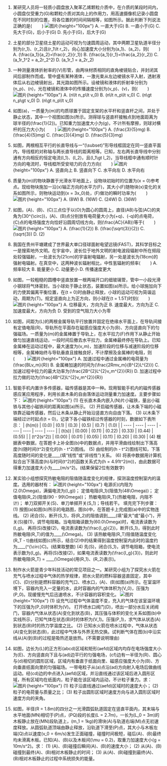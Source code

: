 1. 某研究人员将一轻质小圆盘放入聚苯乙烯颗粒介质中，在介质的某段时间内，小圆盘仅受重力\(G\)和颗粒介质对其向上的作用力，用高速摄像机记录小圆盘在不同时刻的位置，将各位置的时间间隔相等，如图所示。据此判断下列说法正确的是($\qquad$)
![图片](../Teyian_p_附件/附件/2024年高考贵州卷物理真题/img_1_1_23925638.png){height="100px"}
A. 一直大于\(G\)
B. 一直小于\(G\)
C. 先大于\(G\)，后小于\(G\)
D. 先小于\(G\)，后大于\(G\)

2. 土星的部分卫星绕土星的运动可视为匀速圆周运动，其中两颗卫星轨道半径分别为\(r_1\)、\(r_2\)且\(r_1\lt r_2\)，向心加速度大小分别为\(a_1\)、\(a_2\)，则($\qquad$)
A. \(\frac{a_1}{a_2}=\frac{r_2}{r_1}\)
B. \(\frac{a_1}{r_1}=\frac{a_2}{r_2}\)
C. \(a_1r_1^2 = a_2r_2^2\)
D. \(a_1r_1 = a_2r_2\)

3. 一种测量液体折射率的\(V\)形管，由两块材质相同的直角棱镜贴合，并封闭其间后部制作而成。管中盛有某种液体，一激光束从左边棱镜水平入射，透射液体后从右边棱镜射出，其光路如图所示。设棱镜和液体的折射率分别为\(n_p\)、\(n\)，光在棱镜和液体中的传播速度分别为\(v_p\)、\(v\)，则($\qquad$)
![图片](../Teyian_p_附件/附件/2024年高考贵州卷物理真题/img_3_1_23925640.png){height="100px"}
A. \(n\lt n_p\lt v_0\)
B. \(n\lt n_p\lt v_0\)
C. \(n\gt n_p\gt v_0\)
D. \(n\gt n_p\lt v_0\)

4. 如图(a)，一质量为\(m\)的均质球置于固定支架的水平杆和竖直杆之间，并处于静止状态，其中一个视图如图(b)所示。测得球与竖直杆接触点到地面距离为球半径的\(\frac{1}{2}\)。已知重力加速度大小为\(g\)，不计所有摩擦，则球对横杆的压力大小为($\qquad$)
![图片](../Teyian_p_附件/附件/2024年高考贵州卷物理真题/img_4_1_23925641.png){height="100px"}
A. \(\frac{3}{5}mg\)
B. \(\frac{4}{5}mg\)
C. \(\frac{3}{4}mg\)
D. \(\frac{5}{3}mg\)

5. 如图，两根相互平行的长直导线与一“\(\subset\)”形导线框固定在同一竖直平面内，导线框的对称轴与两长直导线的距离相等。已知，左右两长直导线中分别通有方向相反的恒定电流\(I_1\)、\(I_2\)，且\(I_1\gt I_2\)，当导线框中通有顺时针方向的电流时，导线框所受安培力的合力方向($\qquad$)
![图片](../Teyian_p_附件/附件/2024年高考贵州卷物理真题/img_5_1_23925642.png){height="100px"}
A. 竖直向上
B. 竖直向下
C. 水平向左
D. 水平向右

6. 质量为\(m\)的物块静置于光滑水平地面上，设物块初始时的位置为\(x = 0\)参考点。现给物块施加一沿\(x\)轴正方向的水平力\(F\)，其大小\(F\)随物块\(x\)变化的关系如图所示，则物块运动到\(x = 3x_0\)处，\(F\)做功的瞬时功率为($\qquad$)
![图片](../Teyian_p_附件/附件/2024年高考贵州卷物理真题/img_6_1_23925643.png){height="100px"}
A. \(8W\)
B. \(16W\)
C. \(24W\)
D. \(36W\)

7. 如图，\(A\)、\(B\)、\(C\)三点位于以\(O\)为圆心的圆周上，直径\(AB\)与弦\(AC\)的夹角为\(30^{\circ}\)，\(A\)、\(B\)点分别放有电荷量大小为\(+q\)、\(-q\)的点电荷，\(C\)点的电场强度方向恰好沿圆周切线方向，则\(\frac{AC}{AB}\)等于($\qquad$)
![图片](../Teyian_p_附件/附件/2024年高考贵州卷物理真题/img_7_1_23925644.png){height="100px"}
A. \(\frac{1}{2}\)
B. \(\frac{\sqrt{3}}{2}\)
C. \(\sqrt{3}\)
D. \(2\)

8. 我国在贵州平塘建成了世界最大单口径球面射电望远镜\(FAST\)，其科学目标之一是搜索地外文明。在宇宙中，波长位于地外文明的射电波段辐射中所在频段处较强辐射，一处波长为\(21cm\)的宇宙射电辐射，另一处是波长为\(18cm\)的强射电辐射。在真空中，这两种波长辐射相比，中性氢辐射的频率($\qquad$)
A. 频率较大
B. 能量更小
C. 动量更小
D. 传播速度更大

9. 如图，一较粗糙的圆槽中竖直放置一根两端开口的细玻璃管，管中一小段光滑小钢球将气体密封。当小球处于静止状态，装置如图(a)所示。给小球施加向下的力使其偏离平衡位置，在\(t = 0\)时由静止释放，小球的运动可视为简谐运动，周期为\(T\)。规定竖直向上为正方向，则小球在\(t = 1.5T\)时刻($\qquad$)
![图片](../Teyian_p_附件/附件/2024年高考贵州卷物理真题/img_9_1_23925646.png){height="100px"}
A. 位移最大，方向为正
B. 速度最大，方向为正
C. 加速度最大，方向为负
D. 受到的空气阻力大小为零

10. 如图，间距为\(L\)的两根金属导轨平行放置并固定在绝缘水平面上，在导轨间接有定值电阻\(R\)，导轨所在平面存在磁感应强度大小为\(B\)、方向竖直向下的匀强磁场。一质量为\(m\)的金属棒置于导轨上，在水平拉力\(F\)作用下从静止开始做匀加速直线运动，一段时间后撤去水平拉力，金属棒最终停在导轨上。已知金属棒在运动过程中，最大速度为\(v_m\)，加速阶段的位移与减速阶段的位移相等，金属棒始终与导轨垂直且接触良好，不计摩擦及金属棒的电阻，则($\qquad$)
![图片](../Teyian_p_附件/附件/2024年高考贵州卷物理真题/img_10_1_23925647.png){height="100px"}
A. 加速过程中通过金属棒的电荷量为\(\frac{BLv_m}{R}\)
B. 金属棒加速的时间为\(\frac{2Rmv_m}{B^{2}L^{2}}\)
C. 加速过程中拉力的最大功率为\(\frac{2B^{2}L^{2}v_m^{2}}{R}\)
D. 加速过程中拉力做的功为\(\frac{4B^{2}L^{2}v_m^{2}}{R}\)

11. 智能手机内置许多传感器，磁传感器是其中一种。现用智能手机内的磁传感器感应某应用程序，利用长直木条的自由落体运动测量重力加速度。主要步骤如下：
![图片](../Teyian_p_附件/附件/2024年高考贵州卷物理真题/img_11_1_23925648.png){height="100px"}
(1) 在长直木条内嵌入\(N\)片小磁铁，量出小磁铁与其他小磁铁间的距离如图(a)所示。
(2) 开启磁传感器，让木条下端的小磁铁靠近磁传感器，然后让木条从静止开始沿竖直方向自由下落。
(3) 以木条下端经过计时起点\(t = 0\)，记录下各小磁铁经过传感器的时刻，数据如下表所示：
| \(h(m)\) | \(0.0\) | \(0.1\) | \(0.3\) | \(0.5\) | \(0.7\) | \(1.0\) |
| ---- | ---- | ---- | ---- | ---- | ---- | ---- |
| \(t(s)\) | \(0.00\) | \(0.11\) | \(0.22\) | \(0.33\) | \(0.44\) | \(0.55\) |
| \(t^2(s^2)\) | \(0.00\) | \(0.01\) | \(0.05\) | \(0.11\) | \(0.20\) | \(0.30\) |
(4) 根据表中数据，在答题卡上补全图(b)中的数据点，并用平滑曲线绘制出下落高度\(h\)随时间\(t^2\)变化的\(h - t^2\)图线。
(5) 由绘制的\(h - t^2\)图线可知，下落高度随时间的变化是____(填“线性”或“非线性”)关系。
(6) 将表中数据用计算机拟合出下落高度\(h\)与时间\(t^2\)的函数关系式为\(h = 4.91t^2(m)\)，由此数据可得重力加速度大小为____\(m/s^2\)。(结果保留2位有效数字)

12. 某实验小组想探究热敏电阻的阻值随温度变化的规律，探测温度控制室内的温度。选用的器材有：
![图片](../Teyian_p_附件/附件/2024年高考贵州卷物理真题/img_12_1_23925649.png){height="100px"}
电源\(E\)(内阻为\(2.0\Omega\)，满偏电流为\(I_g\))；
定值电阻\(R_1\)(阻值为\(48\Omega\))；
定值电阻\(R_2\)(阻值\(90 - 99\Omega\))；
热敏电阻\(R_T\)(热敏电阻，内阻不计)；
单刀双掷开关\(S\)、单刀单掷开关\(S_1\)；导线若干。
填充完下列步骤：
(1) 按图(a)如图(b)所示的电路图，图(b)中，在答题卡上完成图(a)中的实物连线。
(2) 闭合\(S\)，断开\(S_1\)，将\(R_2\)的阻值调到____(填“最大”或“最小”)，开关\(S\)接\(1\)，调节电阻箱。当电阻箱读数为\(60.0\Omega\)时，电流表读数为\(I_g\)。
再将\(S\)改接\(2\)，电流表读数为\(\frac{I_g}{2}\)，断开\(S_1\)，得到此时热敏电阻\(R_T\)的值为____\(\Omega\)。
(3) 该热敏电阻\(R_T\)阻值随温度变化\(R_T - t\)曲线如图(c)所示，结合(2)中的结果得到温度控制室内此时的温度约为____\(^{\circ}C\)。(结果取整数)
(4) 先\(S\)，闭合\(S_1\)，调节电阻箱，使电流表示数为\(I_g\)。再将\(S\)改接\(2\)，如果电流表读数为\(\frac{I_g}{3}\)，则此时热敏电阻\(R_T\) = ____\(\Omega\)(用\(R_1\)、\(R_2\)表示)。

13. 制作水火箭是青少年科技活动的常见项目之一。某研究小组为了探究水火箭在充气与喷水过程中气体的热学规律，把水火箭的燃料容器竖直固定，其中\(C\)、\(D\)分别是燃料容器的充气口、喷水口，\(A\)、\(B\)如图(a)所示。在室温环境下，容器内充入一定量的水，此时容器内的气体体积为\(V_0\)，压强为\(P_0\)。现缓慢充气后迅速喷水，不计容器的容积变化。
![图片](../Teyian_p_附件/附件/2024年高考贵州卷物理真题/img_13_1_23925650.png){height="100px"}
(1) 设充气过程中气体温度不变，充入的气体在该室温环境下的压强为\(P_0\)时体积为\(V\)。
打开喷水口阀门\(D\)，喷出一部分水后关闭阀门，容器内气体从状态\(A\)变化到状态\(B\)，其压强与体积的变化关系如图(b)中实线所示，已知气体在状态\(B\)时的体积为\(V_1\)。压强\(P_1\)，求气体从状态\(A\)到状态\(B\)时的热力学温度之比。
(2) 已知水火箭在喷水过程中，气体从状态\(A\)变化到状态\(B\)，此过程中气体与外界无热交换。试判断气体在图(b)中沿实线从\(A\)到\(B\)的过程是吸热还是放热。(不需要说明理由)

14. 如图，边长为\(L\)的正方形\(abcd\)区域和矩形\(aefd\)区域内均存在电场强度大小为\(E\)、方向竖直向下且与\(ad\)边平行的匀强电场，\(cf\)边有一半径为\(R\)、圆心与\(d\)相切的圆形区域，区域内有垂直于纸面向里、磁感应强度大小为\(B\)、方向垂直纸面向里的匀强磁场。一带电粒子从\(a\)点沿\(ad\)方向射入电场后做曲线运动。经\(cd\)边的中点进入\(aefd\)区域，并沿直线通过该区域后进入圆形区域，所有区域均在纸面内，粒子能在该区域内运动，不计粒子重力。求：
![图片](../Teyian_p_附件/附件/2024年高考贵州卷物理真题/img_14_1_23925651.png){height="100px"}
(1) 粒子沿直线通过\(aefd\)区域时的速度大小；
(2) 粒子的电荷量与质量之比；
(3) 粒子出圆形区域时速度方向与进入圆形区域时速度方向的夹角。

15. 如图，半径\(R = 1.8m\)的四分之一光滑圆弧轨道固定在竖直平面内，其末端与水平地面\(MN\)相切于\(P\)点，\(PQ\)段的长度\(L = 2.7m\)，一长为\(L_0 = 3m\)的木板静止放在\(MN\)段轨道上，\(m_1 = 1kg\)的滑块\(A\)与轨道右端\(M\)点无初速度释放。从圆弧轨道顶端由静止释放，沿轨道下滑至\(P\)点，其大小与木板左端\(Q\)点以速度\(v_0 = 6m/s\)发生正面碰撞，碰撞时间极短，碰后\(A\)、\(B\)最终均未滑离木板。已知\(A\)、\(B\)以及木板间\(\mu = 0.2\)，取重力加速度大小\(g = 10m/s^2\)。求：
(1) \(A\)、\(B\)碰撞后瞬间\(A\)、\(B\)的速度大小；
(2) 从\(A\)、\(B\)碰撞到最终\(A\)、\(B\)相对木板静止的时间；
(3) 从\(A\)、\(B\)碰撞到最终\(A\)、\(B\)相对木板静止的过程中系统损失的能量。 